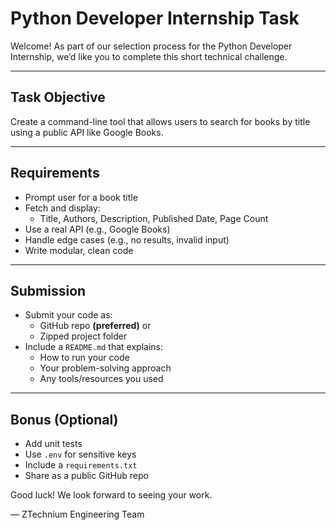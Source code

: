 # Python Developer Internship Task

Welcome! As part of our selection process for the Python Developer Internship, we’d like you to complete this short technical challenge.

---

## Task Objective

Create a command-line tool that allows users to search for books by title using a public API like Google Books.

---

## Requirements

- Prompt user for a book title
- Fetch and display:
  - Title, Authors, Description, Published Date, Page Count
- Use a real API (e.g., Google Books)
- Handle edge cases (e.g., no results, invalid input)
- Write modular, clean code

---

## Submission

- Submit your code as:
  - GitHub repo **(preferred)** or
  - Zipped project folder
- Include a `README.md` that explains:
  - How to run your code
  - Your problem-solving approach
  - Any tools/resources you used

---

## Bonus (Optional)

- Add unit tests
- Use `.env` for sensitive keys
- Include a `requirements.txt`
- Share as a public GitHub repo

Good luck! We look forward to seeing your work.

— ZTechnium Engineering Team
